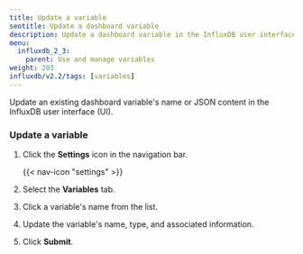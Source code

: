 ```yaml
---
title: Update a variable
seotitle: Update a dashboard variable
description: Update a dashboard variable in the InfluxDB user interface.
menu:
  influxdb_2_3:
    parent: Use and manage variables
weight: 203
influxdb/v2.2/tags: [variables]
---
```


Update an existing dashboard variable's name or JSON content in the InfluxDB user interface (UI).

### Update a variable

1. Click the **Settings** icon in the navigation bar.

    {{< nav-icon "settings" >}}

2. Select the **Variables** tab.
3. Click a variable's name from the list.
4. Update the variable's name, type, and associated information.
5. Click **Submit**.
